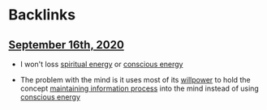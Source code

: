 
# Backlinks
## [September 16th, 2020](<September 16th, 2020.md>)
- I won't loss [spiritual energy](<spiritual energy.md>) or [conscious energy](<conscious energy.md>)

- The problem with the mind is it uses most of its [willpower](<willpower.md>) to hold the concept [maintaining information process](<maintaining information process.md>) into the mind instead of using [conscious energy](<conscious energy.md>)

